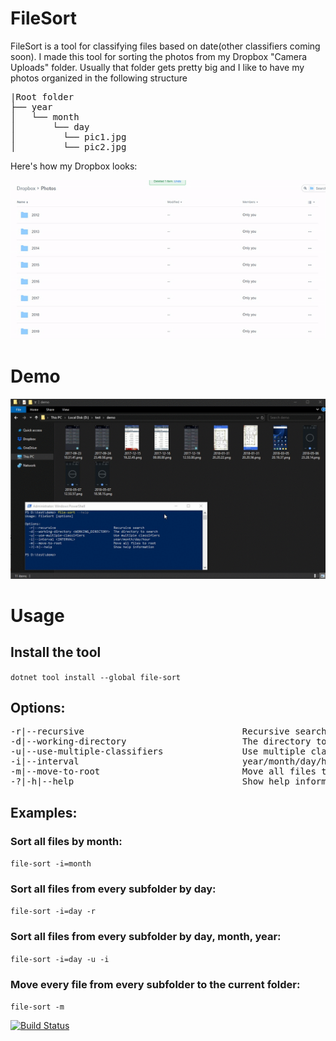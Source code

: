 # FileSort

FileSort is a tool for classifying files based on date(other classifiers coming soon).
I made this tool for sorting the photos from my Dropbox "Camera Uploads" folder. Usually that folder gets pretty big and I like to have my photos organized in the following structure

<pre>
|Root folder
├── year
│   └── month
│       └── day
│         └── pic1.jpg
│         └── pic2.jpg
</pre>

Here's how my Dropbox looks:

![](filesort.gif)

# Demo
![](demo.gif)

# Usage

## Install the tool

`dotnet tool install --global file-sort`

## Options:
<pre>
-r|--recursive                              Recursive search
-d|--working-directory <WORKING_DIRECTORY>                     The directory to search
-u|--use-multiple-classifiers               Use multiple classifiers
-i|--interval <INTERVAL>                              year/month/day/hour
-m|--move-to-root                           Move all files to root
-?|-h|--help                                Show help information
</pre>

## Examples:

### Sort all files by month: 
`file-sort -i=month`

### Sort all files from every subfolder by day: 

`file-sort -i=day -r`

### Sort all files from every subfolder by day, month, year: 

`file-sort -i=day -u -i`

### Move every file from every subfolder to the current folder:

`file-sort -m`

[![Build Status](https://dev.azure.com/bogdan-tfs/FileSort/_apis/build/status/thewindev.FileSort?branchName=master)](https://dev.azure.com/bogdan-tfs/FileSort/_build/latest?definitionId=11&branchName=master)
